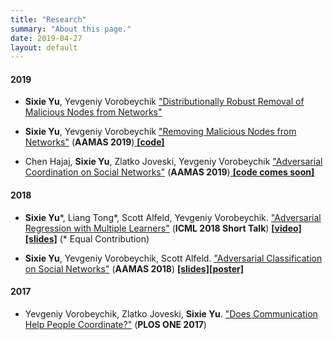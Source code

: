```yaml
---
title: "Research"
summary: "About this page."
date: 2019-04-27
layout: default
---
```


#### 2019
- **Sixie Yu**, Yevgeniy Vorobeychik ["Distributionally Robust Removal of Malicious Nodes from Networks"](https://arxiv.org/abs/1901.11463) 

- **Sixie Yu**, Yevgeniy Vorobeychik ["Removing Malicious Nodes from Networks"](https://arxiv.org/abs/1812.11448) (**AAMAS 2019**)[  **[code]**  ](https://github.com/marsplus/RemoveMaliciousNodesFromNetwork)

- Chen Hajaj, **Sixie Yu**, Zlatko Joveski, Yevgeniy Vorobeychik ["Adversarial Coordination on Social Networks"](https://arxiv.org/abs/1808.01173) (**AAMAS 2019**)[  **[code comes soon]** ]()

#### 2018
- **Sixie Yu**\*, Liang Tong\*, Scott Alfeld, Yevgeniy Vorobeychik. ["Adversarial Regression with Multiple Learners"](https://arxiv.org/abs/1806.02256) (**ICML 2018 Short Talk**) [**[video]**](https://vimeo.com/287807252) [**[slides]**](assets/slides/icml18.pdf) (\* Equal Contribution)

- **Sixie Yu**, Yevgeniy Vorobeychik, Scott Alfeld. ["Adversarial Classification on Social Networks"](https://arxiv.org/abs/1801.08159) (**AAMAS 2018**) [**[slides]**](assets/slides/aamas18.pdf)[**[poster]**](assets/posters/aamas18.pdf)  

#### 2017
- Yevgeniy Vorobeychik, Zlatko Joveski, **Sixie Yu**. ["Does Communication Help People Coordinate?"](http://journals.plos.org/plosone/article?id=10.1371/journal.pone.0170780) (**PLOS ONE 2017**)






